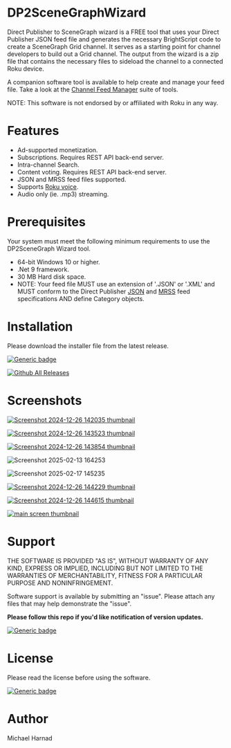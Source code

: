# DP2SceneGraphWizard
Direct Publisher to SceneGraph wizard is a FREE tool that uses your Direct Publisher JSON feed file and generates the necessary BrightScript code to create a SceneGraph Grid channel.  It serves as a starting point for channel developers to build out a Grid channel.  The output from the wizard is a zip file that contains the necessary files to sideload the channel to a connected Roku device.

A companion software tool is available to help create and manage your feed file.  Take a look at the [Channel Feed Manager](https://github.com/rrirower/Channel-Feed-Manager) suite of tools.

NOTE: This software is not endorsed by or affiliated with Roku in any way.

# Features
* Ad-supported monetization.
* Subscriptions. Requires REST API back-end server.
* Intra-channel Search.
* Content voting.  Requires REST API back-end server.
* JSON and MRSS feed files supported.
* Supports [Roku voice](https://developer.roku.com/en-gb/videos/platform-features/voice.md).
* Audio only (ie. .mp3) streaming.
  
# Prerequisites
Your system must meet the following minimum requirements to use the DP2SceneGraph Wizard tool.
* 64-bit Windows 10 or higher.
* .Net 9 framework.
* 30 MB Hard disk space.
* NOTE: Your feed file MUST use an extension of '.JSON' or '.XML' and MUST conform to the Direct Publisher [JSON](https://developer.roku.com/docs/specs/direct-publisher-feed-specs/json-dp-spec.md) and [MRSS](https://developer.roku.com/docs/specs/direct-publisher-feed-specs/mrss-dp-spec.md) feed specifications AND define Category objects.

# Installation

Please download the installer file from the latest release.

[![Generic badge](https://img.shields.io/badge/Download-Latest-blue.svg)](https://github.com/rrirower/DP2SceneGraphWizard/releases/latest)

[![Github All Releases](https://img.shields.io/github/downloads/rrirower/DP2SceneGraphWizard/total.svg)](https://github.com/rrirower/DP2SceneGraphWizard/releases/latest)

# Screenshots

[![Screenshot 2024-12-26 142035  thumbnail](https://github.com/user-attachments/assets/24ac6baa-3b6b-4963-be08-e7cda6e72e3d)](https://github.com/user-attachments/assets/74714583-0017-4066-8689-c0e146397294)

[![Screenshot 2024-12-26 143523 thumbnail](https://github.com/user-attachments/assets/9afd15b6-c7e8-402d-ad0e-7a90cf22f76a)](https://github.com/user-attachments/assets/94e79aae-4bbf-4554-81ac-6626b65312bd)

[![Screenshot 2024-12-26 143854 thumbnail](https://github.com/user-attachments/assets/02e424d0-45ed-4cb4-b1a8-24cb5430b2d9)](https://github.com/user-attachments/assets/e5d50b9c-2e42-41aa-82c3-20c5292ebc3e)

![Screenshot 2025-02-13 164253](https://github.com/user-attachments/assets/e208b481-0ead-4042-b1c8-7a75e80566f5)

![Screenshot 2025-02-17 145235](https://github.com/user-attachments/assets/c8fb5088-75a5-4abb-b000-a5301be19260)

[![Screenshot 2024-12-26 144229 thumbnail](https://github.com/user-attachments/assets/c94014f9-8067-44d8-b20c-2f9c224a85ab)](https://github.com/user-attachments/assets/8b5594b4-4228-4420-8321-96a5a3365f3b)

[![Screenshot 2024-12-26 144615 thumbnail](https://github.com/user-attachments/assets/a2db5dda-7052-4267-82d9-117109c2d720)](https://github.com/user-attachments/assets/55108e8f-2f56-4afb-b4d5-d63ec1a49612)

[![main screen thumbnail](https://github.com/user-attachments/assets/16266559-8488-48de-a061-86f4183fa9a8)](https://github.com/user-attachments/assets/51f82c95-b066-452c-a313-4902b0d86b9a)




# Support
THE SOFTWARE IS PROVIDED "AS IS", WITHOUT WARRANTY OF ANY KIND, EXPRESS OR IMPLIED, INCLUDING BUT NOT LIMITED TO THE WARRANTIES OF MERCHANTABILITY, FITNESS FOR A PARTICULAR PURPOSE AND NONINFRINGEMENT.

Software support is available by submitting an "issue".  Please attach any files that may help demonstrate the "issue".

**Please follow this repo if you'd like notification of version updates.**

[![Generic badge](https://img.shields.io/badge/Issues-New-green.svg)](https://github.com/rrirower/DP2SceneGraphWizard/issues/new/choose)

# License
Please read the license before using the software.

[![Generic badge](https://img.shields.io/badge/License-EULA-blue.svg)](https://github.com/rrirower/DP2SceneGraphWizard/blob/main/LICENSE)

# Author
Michael Harnad
